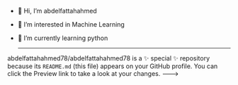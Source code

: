 - 👋 Hi, I’m abdelfattahahmed
- 👀 I’m interested in Machine Learning
- 🌱 I’m currently learning python

  -----------------------------------------
abdelfattahahmed78/abdelfattahahmed78 is a ✨ special ✨ repository because its `README.md` (this file) appears on your GitHub profile.
You can click the Preview link to take a look at your changes.
--->
